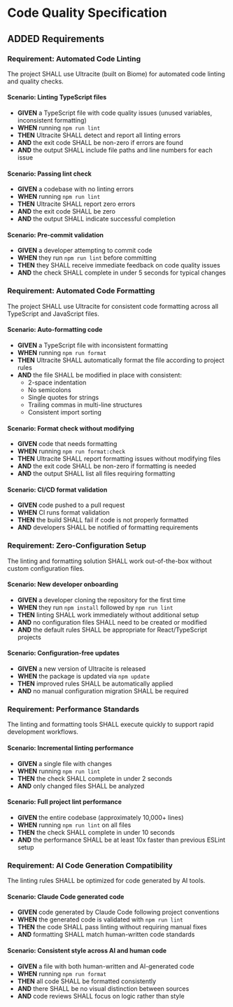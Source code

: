 # Code Quality Specification

## ADDED Requirements

### Requirement: Automated Code Linting

The project SHALL use Ultracite (built on Biome) for automated code linting and quality checks.

#### Scenario: Linting TypeScript files
- **GIVEN** a TypeScript file with code quality issues (unused variables, inconsistent formatting)
- **WHEN** running `npm run lint`
- **THEN** Ultracite SHALL detect and report all linting errors
- **AND** the exit code SHALL be non-zero if errors are found
- **AND** the output SHALL include file paths and line numbers for each issue

#### Scenario: Passing lint check
- **GIVEN** a codebase with no linting errors
- **WHEN** running `npm run lint`
- **THEN** Ultracite SHALL report zero errors
- **AND** the exit code SHALL be zero
- **AND** the output SHALL indicate successful completion

#### Scenario: Pre-commit validation
- **GIVEN** a developer attempting to commit code
- **WHEN** they run `npm run lint` before committing
- **THEN** they SHALL receive immediate feedback on code quality issues
- **AND** the check SHALL complete in under 5 seconds for typical changes

### Requirement: Automated Code Formatting

The project SHALL use Ultracite for consistent code formatting across all TypeScript and JavaScript files.

#### Scenario: Auto-formatting code
- **GIVEN** a TypeScript file with inconsistent formatting
- **WHEN** running `npm run format`
- **THEN** Ultracite SHALL automatically format the file according to project rules
- **AND** the file SHALL be modified in place with consistent:
  - 2-space indentation
  - No semicolons
  - Single quotes for strings
  - Trailing commas in multi-line structures
  - Consistent import sorting

#### Scenario: Format check without modifying
- **GIVEN** code that needs formatting
- **WHEN** running `npm run format:check`
- **THEN** Ultracite SHALL report formatting issues without modifying files
- **AND** the exit code SHALL be non-zero if formatting is needed
- **AND** the output SHALL list all files requiring formatting

#### Scenario: CI/CD format validation
- **GIVEN** code pushed to a pull request
- **WHEN** CI runs format validation
- **THEN** the build SHALL fail if code is not properly formatted
- **AND** developers SHALL be notified of formatting requirements

### Requirement: Zero-Configuration Setup

The linting and formatting solution SHALL work out-of-the-box without custom configuration files.

#### Scenario: New developer onboarding
- **GIVEN** a developer cloning the repository for the first time
- **WHEN** they run `npm install` followed by `npm run lint`
- **THEN** linting SHALL work immediately without additional setup
- **AND** no configuration files SHALL need to be created or modified
- **AND** the default rules SHALL be appropriate for React/TypeScript projects

#### Scenario: Configuration-free updates
- **GIVEN** a new version of Ultracite is released
- **WHEN** the package is updated via `npm update`
- **THEN** improved rules SHALL be automatically applied
- **AND** no manual configuration migration SHALL be required

### Requirement: Performance Standards

The linting and formatting tools SHALL execute quickly to support rapid development workflows.

#### Scenario: Incremental linting performance
- **GIVEN** a single file with changes
- **WHEN** running `npm run lint`
- **THEN** the check SHALL complete in under 2 seconds
- **AND** only changed files SHALL be analyzed

#### Scenario: Full project lint performance
- **GIVEN** the entire codebase (approximately 10,000+ lines)
- **WHEN** running `npm run lint` on all files
- **THEN** the check SHALL complete in under 10 seconds
- **AND** the performance SHALL be at least 10x faster than previous ESLint setup

### Requirement: AI Code Generation Compatibility

The linting rules SHALL be optimized for code generated by AI tools.

#### Scenario: Claude Code generated code
- **GIVEN** code generated by Claude Code following project conventions
- **WHEN** the generated code is validated with `npm run lint`
- **THEN** the code SHALL pass linting without requiring manual fixes
- **AND** formatting SHALL match human-written code standards

#### Scenario: Consistent style across AI and human code
- **GIVEN** a file with both human-written and AI-generated code
- **WHEN** running `npm run format`
- **THEN** all code SHALL be formatted consistently
- **AND** there SHALL be no visual distinction between sources
- **AND** code reviews SHALL focus on logic rather than style
